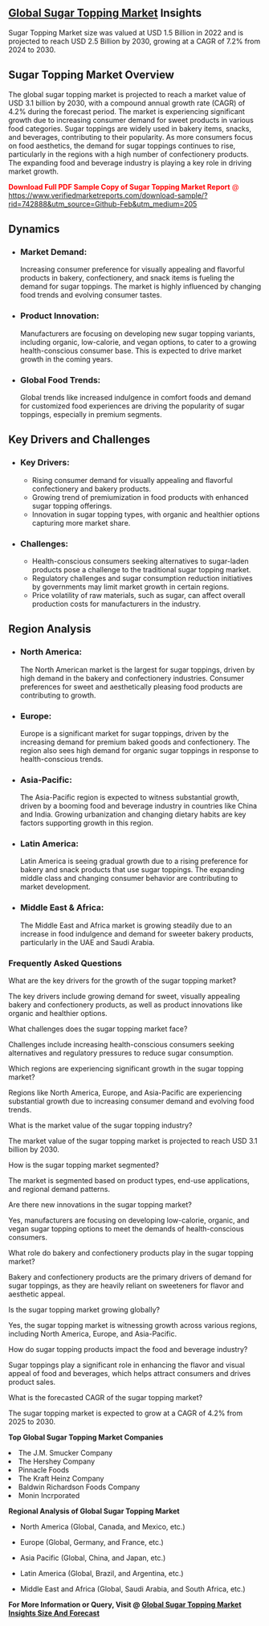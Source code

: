 <h2><a href="https://www.verifiedmarketreports.com/download-sample/?rid=742888&amp;utm_source=Github&amp;utm_medium=205" target="_blank">Global Sugar Topping Market</a> Insights</h2><p>Sugar Topping Market size was valued at USD 1.5 Billion in 2022 and is projected to reach USD 2.5 Billion by 2030, growing at a CAGR of 7.2% from 2024 to 2030.</p><p><h2>Sugar Topping Market Overview</h2> <p>The global sugar topping market is projected to reach a market value of USD 3.1 billion by 2030, with a compound annual growth rate (CAGR) of 4.2% during the forecast period. The market is experiencing significant growth due to increasing consumer demand for sweet products in various food categories. Sugar toppings are widely used in bakery items, snacks, and beverages, contributing to their popularity. As more consumers focus on food aesthetics, the demand for sugar toppings continues to rise, particularly in the regions with a high number of confectionery products. The expanding food and beverage industry is playing a key role in driving market growth.</p> <p><p><span class=""><span style="color: #ff0000;"><strong>Download Full PDF Sample Copy of Sugar Topping Market Report</strong> @ </span><a href="https://www.verifiedmarketreports.com/download-sample/?rid=742888&amp;utm_source=Github-Feb&amp;utm_medium=205" target="_blank">https://www.verifiedmarketreports.com/download-sample/?rid=742888&amp;utm_source=Github-Feb&amp;utm_medium=205</a></span></p></p> <h2>Dynamics</h2> <ul> <li><h3>Market Demand: </h3> Increasing consumer preference for visually appealing and flavorful products in bakery, confectionery, and snack items is fueling the demand for sugar toppings. The market is highly influenced by changing food trends and evolving consumer tastes.</li> <li><h3>Product Innovation: </h3> Manufacturers are focusing on developing new sugar topping variants, including organic, low-calorie, and vegan options, to cater to a growing health-conscious consumer base. This is expected to drive market growth in the coming years.</li> <li><h3>Global Food Trends: </h3> Global trends like increased indulgence in comfort foods and demand for customized food experiences are driving the popularity of sugar toppings, especially in premium segments.</li> </ul> <h2>Key Drivers and Challenges</h2> <ul> <li><h3>Key Drivers: </h3> <ul> <li>Rising consumer demand for visually appealing and flavorful confectionery and bakery products.</li> <li>Growing trend of premiumization in food products with enhanced sugar topping offerings.</li> <li>Innovation in sugar topping types, with organic and healthier options capturing more market share.</li> </ul> </li> <li><h3>Challenges: </h3> <ul> <li>Health-conscious consumers seeking alternatives to sugar-laden products pose a challenge to the traditional sugar topping market.</li> <li>Regulatory challenges and sugar consumption reduction initiatives by governments may limit market growth in certain regions.</li> <li>Price volatility of raw materials, such as sugar, can affect overall production costs for manufacturers in the industry.</li> </ul> </li> </ul> <h2>Region Analysis</h2> <ul> <li><h3>North America: </h3> The North American market is the largest for sugar toppings, driven by high demand in the bakery and confectionery industries. Consumer preferences for sweet and aesthetically pleasing food products are contributing to growth.</li> <li><h3>Europe: </h3> Europe is a significant market for sugar toppings, driven by the increasing demand for premium baked goods and confectionery. The region also sees high demand for organic sugar toppings in response to health-conscious trends.</li> <li><h3>Asia-Pacific: </h3> The Asia-Pacific region is expected to witness substantial growth, driven by a booming food and beverage industry in countries like China and India. Growing urbanization and changing dietary habits are key factors supporting growth in this region.</li> <li><h3>Latin America: </h3> Latin America is seeing gradual growth due to a rising preference for bakery and snack products that use sugar toppings. The expanding middle class and changing consumer behavior are contributing to market development.</li> <li><h3>Middle East & Africa: </h3> The Middle East and Africa market is growing steadily due to an increase in food indulgence and demand for sweeter bakery products, particularly in the UAE and Saudi Arabia.</li> </ul> <h3>Frequently Asked Questions</h3> <p>What are the key drivers for the growth of the sugar topping market?</p> <p>The key drivers include growing demand for sweet, visually appealing bakery and confectionery products, as well as product innovations like organic and healthier options.</p> <p>What challenges does the sugar topping market face?</p> <p>Challenges include increasing health-conscious consumers seeking alternatives and regulatory pressures to reduce sugar consumption.</p> <p>Which regions are experiencing significant growth in the sugar topping market?</p> <p>Regions like North America, Europe, and Asia-Pacific are experiencing substantial growth due to increasing consumer demand and evolving food trends.</p> <p>What is the market value of the sugar topping industry?</p> <p>The market value of the sugar topping market is projected to reach USD 3.1 billion by 2030.</p> <p>How is the sugar topping market segmented?</p> <p>The market is segmented based on product types, end-use applications, and regional demand patterns.</p> <p>Are there new innovations in the sugar topping market?</p> <p>Yes, manufacturers are focusing on developing low-calorie, organic, and vegan sugar topping options to meet the demands of health-conscious consumers.</p> <p>What role do bakery and confectionery products play in the sugar topping market?</p> <p>Bakery and confectionery products are the primary drivers of demand for sugar toppings, as they are heavily reliant on sweeteners for flavor and aesthetic appeal.</p> <p>Is the sugar topping market growing globally?</p> <p>Yes, the sugar topping market is witnessing growth across various regions, including North America, Europe, and Asia-Pacific.</p> <p>How do sugar topping products impact the food and beverage industry?</p> <p>Sugar toppings play a significant role in enhancing the flavor and visual appeal of food and beverages, which helps attract consumers and drives product sales.</p> <p>What is the forecasted CAGR of the sugar topping market?</p> <p>The sugar topping market is expected to grow at a CAGR of 4.2% from 2025 to 2030.</p> </p><p><strong>Top Global Sugar Topping Market Companies</strong></p><div data-test-id=""><p><li>The J.M. Smucker Company</li><li> The Hershey Company</li><li> Pinnacle Foods</li><li> The Kraft Heinz Company</li><li> Baldwin Richardson Foods Company</li><li> Monin Incrporated</li></p><div><strong>Regional Analysis of&nbsp;Global Sugar Topping Market</strong></div><ul><li dir="ltr"><p dir="ltr">North America&nbsp;(Global, Canada, and Mexico, etc.)</p></li><li dir="ltr"><p dir="ltr">Europe (Global, Germany, and France, etc.)</p></li><li dir="ltr"><p dir="ltr">Asia Pacific&nbsp;(Global, China, and Japan, etc.)</p></li><li dir="ltr"><p dir="ltr">Latin America&nbsp;(Global, Brazil, and Argentina, etc.)</p></li><li dir="ltr">Middle East and Africa&nbsp;(Global, Saudi Arabia, and South Africa, etc.)</li></ul><p><strong>For More Information or Query, Visit @&nbsp;</strong><strong><a href="https://www.verifiedmarketreports.com/product/sugar-topping-market/?utm_source=Github&amp;utm_medium=205" target="_blank">Global Sugar Topping Market Insights Size And Forecast</a></strong></p></div>
